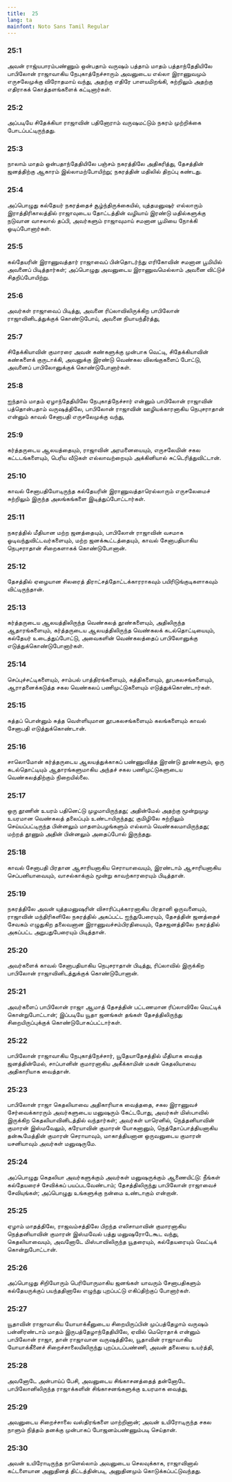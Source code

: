 ```yaml
---
title:  25
lang: ta
mainfont: Noto Sans Tamil Regular
---
```


###  25:1

அவன் ராஜ்யபாரம்பண்ணும் ஒன்பதாம் வருஷம் பத்தாம் மாதம் பத்தாந்தேதியிலே பாபிலோன் ராஜாவாகிய நேபுகாத்நேச்சாரும் அவனுடைய எல்லா இராணுவமும் எருசலேமுக்கு விரோதமாய் வந்து, அதற்கு எதிரே பாளயமிறங்கி, சுற்றிலும் அதற்கு எதிராகக் கொத்தளங்களைக் கட்டினார்கள்.

###  25:2

அப்படியே சிதேக்கியா ராஜாவின் பதினோராம் வருஷமட்டும் நகரம் முற்றிக்கை போடப்பட்டிருந்தது.

###  25:3

நாலாம் மாதம் ஒன்பதாந்தேதியிலே பஞ்சம் நகரத்திலே அதிகரித்து, தேசத்தின் ஜனத்திற்கு ஆகாரம் இல்லாமற்போயிற்று; நகரத்தின் மதிலில் திறப்பு கண்டது.

###  25:4

அப்பொழுது கல்தேயர் நகரத்தைச் சூழ்ந்திருக்கையில், யுத்தமனுஷர் எல்லாரும் இராத்திரிகாலத்தில் ராஜாவுடைய தோட்டத்தின் வழியாய் இரண்டு மதில்களுக்கு நடுவான வாசலால் தப்பி, அவர்களும் ராஜாவுமாய் சமனான பூமியை நோக்கி ஓடிப்போனார்கள்.

###  25:5

கல்தேயரின் இராணுவத்தார் ராஜாவைப் பின்தொடர்ந்து எரிகோவின் சமனான பூமியில் அவனைப் பிடித்தார்கள்; அப்பொழுது அவனுடைய இராணுவமெல்லாம் அவனை விட்டுச் சிதறிப்போயிற்று.

###  25:6

அவர்கள் ராஜாவைப் பிடித்து, அவனை ரிப்லாவிலிருக்கிற பாபிலோன் ராஜாவினிடத்துக்குக் கொண்டுபோய், அவனை நியாயந்தீர்த்து,

###  25:7

சிதேக்கியாவின் குமாரரை அவன் கண்களுக்கு முன்பாக வெட்டி, சிதேக்கியாவின் கண்களைக் குருடாக்கி, அவனுக்கு இரண்டு வெண்கல விலங்குகளைப் போட்டு, அவனைப் பாபிலோனுக்குக் கொண்டுபோனார்கள்.

###  25:8

ஐந்தாம் மாதம் ஏழாந்தேதியிலே நேபுகாத்நேச்சார் என்னும் பாபிலோன் ராஜாவின் பத்தொன்பதாம் வருஷத்திலே, பாபிலோன் ராஜாவின் ஊழியக்காரனாகிய நெபுசராதான் என்னும் காவல் சேனாபதி எருசலேமுக்கு வந்து,

###  25:9

கர்த்தருடைய ஆலயத்தையும், ராஜாவின் அரமனையையும், எருசலேமின் சகல கட்டடங்களையும், பெரிய வீடுகள் எல்லாவற்றையும் அக்கினியால் சுட்டெரித்துவிட்டான்.

###  25:10

காவல் சேனாபதியோடிருந்த கல்தேயரின் இராணுவத்தாரெல்லாரும் எருசலேமைச் சுற்றிலும் இருந்த அலங்கங்களை இடித்துப்போட்டார்கள்.

###  25:11

நகரத்தில் மீதியான மற்ற ஜனத்தையும், பாபிலோன் ராஜாவின் வசமாக ஓடிவந்துவிட்டவர்களையும், மற்ற ஜனக்கூட்டத்தையும், காவல் சேனாபதியாகிய நெபுசராதான் சிறைகளாகக் கொண்டுபோனான்.

###  25:12

தேசத்தில் ஏழையான சிலரைத் திராட்சத்தோட்டக்காரராகவும் பயிரிடுங்குடிகளாகவும் விட்டிருந்தான்.

###  25:13

கர்த்தருடைய ஆலயத்திலிருந்த வெண்கலத் தூண்களையும், அதிலிருந்த ஆதாரங்களையும், கர்த்தருடைய ஆலயத்திலிருந்த வெண்கலக் கடல்தொட்டியையும், கல்தேயர் உடைத்துப்போட்டு, அவைகளின் வெண்கலத்தைப் பாபிலோனுக்கு எடுத்துக்கொண்டுபோனார்கள்.

###  25:14

செப்புச்சட்டிகளையும், சாம்பல் பாத்திரங்களையும், கத்திகளையும், தூபகலசங்களையும், ஆராதனைக்கடுத்த சகல வெண்கலப் பணிமுட்டுகளையும் எடுத்துக்கொண்டார்கள்.

###  25:15

சுத்தப் பொன்னும் சுத்த வெள்ளியுமான தூபகலசங்களையும் கலங்களையும் காவல் சேனாபதி எடுத்துக்கொண்டான்.

###  25:16

சாலொமோன் கர்த்தருடைய ஆலயத்துக்காகப் பண்ணுவித்த இரண்டு தூண்களும், ஒரு கடல்தொட்டியும் ஆதாரங்களுமாகிய அந்தச் சகல பணிமுட்டுகளுடைய வெண்கலத்திற்கும் நிறையில்லை.

###  25:17

ஒரு தூணின் உயரம் பதினெட்டு முழமாயிருந்தது; அதின்மேல் அதற்கு மூன்றுமுழ உயரமான வெண்கலத் தலைப்பும் உண்டாயிருந்தது; குமிழிலே சுற்றிலும் செய்யப்பட்டிருந்த பின்னலும் மாதளம்பழங்களும் எல்லாம் வெண்கலமாயிருந்தது; மற்றத் தூணும் அதின் பின்னலும் அதைப்போல் இருந்தது.

###  25:18

காவல் சேனாபதி பிரதான ஆசாரியனாகிய செராயாவையும், இரண்டாம் ஆசாரியனாகிய செப்பனியாவையும், வாசல்காக்கும் மூன்று காவற்காரரையும் பிடித்தான்.

###  25:19

நகரத்திலே அவன் யுத்தமனுஷரின் விசாரிப்புக்காரனாகிய பிரதானி ஒருவனையும், ராஜாவின் மந்திரிகளிலே நகரத்தில் அகப்பட்ட ஐந்துபேரையும், தேசத்தின் ஜனத்தைச் சேவகம் எழுதுகிற தலைவனான இராணுவச்சம்பிரதியையும், தேசஜனத்திலே நகரத்தில் அகப்பட்ட அறுபதுபேரையும் பிடித்தான்.

###  25:20

அவர்களைக் காவல் சேனாபதியாகிய நெபுசராதான் பிடித்து, ரிப்லாவில் இருக்கிற பாபிலோன் ராஜாவினிடத்துக்குக் கொண்டுபோனான்.

###  25:21

அவர்களைப் பாபிலோன் ராஜா ஆமாத் தேசத்தின் பட்டணமான ரிப்லாவிலே வெட்டிக் கொன்றுபோட்டான்; இப்படியே யூதா ஜனங்கள் தங்கள் தேசத்திலிருந்து சிறையிருப்புக்குக் கொண்டுபோகப்பட்டார்கள்.

###  25:22

பாபிலோன் ராஜாவாகிய நேபுகாத்நேச்சார், யூதேயாதேசத்தில் மீதியாக வைத்த ஜனத்தின்மேல், சாப்பானின் குமாரனாகிய அகீக்காமின் மகன் கெதலியாவை அதிகாரியாக வைத்தான்.

###  25:23

பாபிலோன் ராஜா கெதலியாவை அதிகாரியாக வைத்ததை, சகல இராணுவச் சேர்வைக்காரரும் அவர்களுடைய மனுஷரும் கேட்டபோது, அவர்கள் மிஸ்பாவில் இருக்கிற கெதலியாவினிடத்தில் வந்தார்கள்; அவர்கள் யாரெனில், நெத்தனியாவின் குமாரன் இஸ்மவேலும், கரேயாவின் குமாரன் யோகனானும், நெத்தோப்பாத்தியனாகிய தன்கூமேத்தின் குமாரன் செராயாவும், மாகாத்தியனான ஒருவனுடைய குமாரன் யசனியாவும் அவர்கள் மனுஷருமே.

###  25:24

அப்பொழுது கெதலியா அவர்களுக்கும் அவர்கள் மனுஷருக்கும் ஆணையிட்டு: நீங்கள் கல்தேயரைச் சேவிக்கப் பயப்படவேண்டாம்; தேசத்திலிருந்து பாபிலோன் ராஜாவைச் சேவியுங்கள்; அப்பொழுது உங்களுக்கு நன்மை உண்டாகும் என்றான்.

###  25:25

ஏழாம் மாதத்திலே, ராஜவம்சத்திலே பிறந்த எலிசாமாவின் குமாரனாகிய நெத்தனியாவின் குமாரன் இஸ்மவேல் பத்து மனுஷரோடேகூட வந்து, கெதலியாவையும், அவனோடே மிஸ்பாவிலிருந்த யூதரையும், கல்தேயரையும் வெட்டிக் கொன்றுபோட்டான்.

###  25:26

அப்பொழுது சிறியோரும் பெரியோருமாகிய ஜனங்கள் யாவரும் சேனாபதிகளும் கல்தேயருக்குப் பயந்ததினாலே எழுந்து புறப்பட்டு எகிப்திற்குப் போனார்கள்.

###  25:27

யூதாவின் ராஜாவாகிய யோயாக்கீனுடைய சிறையிருப்பின் முப்பத்தேழாம் வருஷம் பன்னிரண்டாம் மாதம் இருபத்தேழாந்தேதியிலே, ஏவில் மெரொதாக் என்னும் பாபிலோன் ராஜா, தான் ராஜாவான வருஷத்திலே, யூதாவின் ராஜாவாகிய யோயாக்கீனைச் சிறைச்சாலையிலிருந்து புறப்படப்பண்ணி, அவன் தலையை உயர்த்தி,

###  25:28

அவனோடே அன்பாய்ப் பேசி, அவனுடைய சிங்காசனத்தைத் தன்னோடே பாபிலோனிலிருந்த ராஜாக்களின் சிங்காசனங்களுக்கு உயரமாக வைத்து,

###  25:29

அவனுடைய சிறைச்சாலை வஸ்திரங்களை மாற்றினான்; அவன் உயிரோடிருந்த சகல நாளும் நித்தம் தனக்கு முன்பாகப் போஜனம்பண்ணும்படி செய்தான்.

###  25:30

அவன் உயிரோடிருந்த நாளெல்லாம் அவனுடைய செலவுக்காக, ராஜாவினால் கட்டளையான அனுதினத் திட்டத்தின்படி, அனுதினமும் கொடுக்கப்பட்டுவந்தது.

